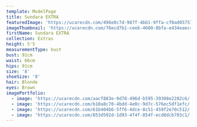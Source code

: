 ```yaml
---
template: ModelPage
title: Sundara EXTRA
featuredImage: 'https://ucarecdn.com/496e0c7d-987f-4bb1-9ffa-cf0ad057573d/'
imageThumbnail: 'https://ucarecdn.com/76ecd7b1-ceeb-4600-8bfa-e434eaec4495/'
firstName: Sundara EXTRA
collection: Extras
height: 5'5
measurementType: bust
bust: 91cm
waist: 66cm
hips: 91cm
size: '8'
shoeSize: '8'
hair: Blonde
eyes: Brown
imagePortfolio:
  - image: 'https://ucarecdn.com/aacf883e-9d78-496d-b595-39308e2282c6/'
  - image: 'https://ucarecdn.com/b10a8c70-4bdd-4e0c-9d7c-576ec5df1efc/'
  - image: 'https://ucarecdn.com/61b404b6-5ff6-4dce-8c51-459f2e70c512/'
  - image: 'https://ucarecdn.com/853d592d-1d93-4f4f-854f-ecd8dcb703c1/'
---
```


